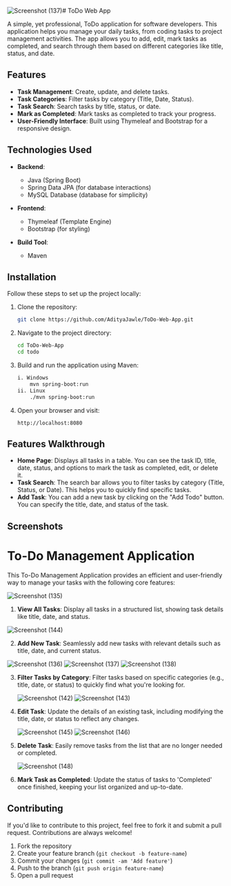 ![Screenshot (137)](https://github.com/user-attachments/assets/8acf67c9-601b-420b-b911-d33f03620573)# ToDo Web App

A simple, yet professional, ToDo application for software developers. This application helps you manage your daily tasks, from coding tasks to project management activities. The app allows you to add, edit, mark tasks as completed, and search through them based on different categories like title, status, and date.

## Features

- **Task Management**: Create, update, and delete tasks.
- **Task Categories**: Filter tasks by category (Title, Date, Status).
- **Task Search**: Search tasks by title, status, or date.
- **Mark as Completed**: Mark tasks as completed to track your progress.
- **User-Friendly Interface**: Built using Thymeleaf and Bootstrap for a responsive design.
  
## Technologies Used

- **Backend**: 
  - Java (Spring Boot)
  - Spring Data JPA (for database interactions)
  - MySQL Database (database for simplicity)
  
- **Frontend**:
  - Thymeleaf (Template Engine)
  - Bootstrap (for styling)
  
- **Build Tool**:
  - Maven

## Installation

Follow these steps to set up the project locally:

1. Clone the repository:
    ```bash
    git clone https://github.com/AdityaJawle/ToDo-Web-App.git
    ```

2. Navigate to the project directory:
    ```bash
    cd ToDo-Web-App
    cd todo
    ```

3. Build and run the application using Maven:
    ```bash
    i. Windows
        mvn spring-boot:run
    ii. Linux
        ./mvn spring-boot:run
    ```

4. Open your browser and visit:
    ```url
    http://localhost:8080
    ```

## Features Walkthrough

- **Home Page**: Displays all tasks in a table. You can see the task ID, title, date, status, and options to mark the task as completed, edit, or delete it.
- **Task Search**: The search bar allows you to filter tasks by category (Title, Status, or Date). This helps you to quickly find specific tasks.
- **Add Task**: You can add a new task by clicking on the "Add Todo" button. You can specify the title, date, and status of the task.

## Screenshots

# To-Do Management Application

This To-Do Management Application provides an efficient and user-friendly way to manage your tasks with the following core features:

  ![Screenshot (135)](https://github.com/user-attachments/assets/5073c9af-a37c-4939-9128-2191a7b11a86)

1. **View All Tasks**: Display all tasks in a structured list, showing task details like title, date, and status.

  ![Screenshot (144)](https://github.com/user-attachments/assets/e3e63e0a-3b9a-4505-96bb-caee711b15b2)

2. **Add New Task**: Seamlessly add new tasks with relevant details such as title, date, and current status.

  ![Screenshot (136)](https://github.com/user-attachments/assets/b3b20198-299c-4416-9128-6490dd442a04)
  ![Screenshot (137)](https://github.com/user-attachments/assets/d76f32d7-eeef-45f6-b89d-510703635267)
  ![Screenshot (138)](https://github.com/user-attachments/assets/18351318-e053-422f-8fe1-22f1b6f53caa)

3. **Filter Tasks by Category**: Filter tasks based on specific categories (e.g., title, date, or status) to quickly find what you're looking for.

   ![Screenshot (142)](https://github.com/user-attachments/assets/7405bc3c-c837-4228-b2c8-6e1883de55b6)
    ![Screenshot (143)](https://github.com/user-attachments/assets/4637424a-f31d-4ec3-b178-264c38ff470c)


4. **Edit Task**: Update the details of an existing task, including modifying the title, date, or status to reflect any changes.

   ![Screenshot (145)](https://github.com/user-attachments/assets/d072840d-73d0-4d2e-b9e8-afaa49dc62b2)
   ![Screenshot (146)](https://github.com/user-attachments/assets/f783392d-b028-4df5-924e-ea913e70da1b)


6. **Delete Task**: Easily remove tasks from the list that are no longer needed or completed.

   ![Screenshot (148)](https://github.com/user-attachments/assets/b4620608-5586-4bf4-a6d5-8206e0a783d5)

7. **Mark Task as Completed**: Update the status of tasks to 'Completed' once finished, keeping your list organized and up-to-date.


## Contributing

If you'd like to contribute to this project, feel free to fork it and submit a pull request. Contributions are always welcome!

1. Fork the repository
2. Create your feature branch (`git checkout -b feature-name`)
3. Commit your changes (`git commit -am 'Add feature'`)
4. Push to the branch (`git push origin feature-name`)
5. Open a pull request

